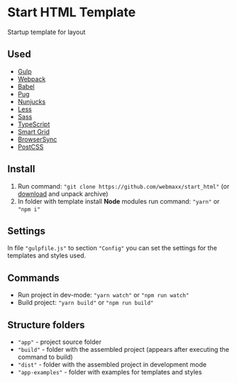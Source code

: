 Start HTML Template
===================

Startup template for layout

## Used

* [Gulp][gulp]
* [Webpack][webpack]
* [Babel][babel]
* [Pug][pug]
* [Nunjucks][nunjucks]
* [Less][less]
* [Sass][sass]
* [TypeScript][typescript]
* [Smart Grid][smart-grid]
* [BrowserSync][browser-sync]
* [PostCSS][postcss]

## Install

1. Run command: `"git clone https://github.com/webmaxx/start_html"` (or [download](https://github.com/webmaxx/start_html/archive/master.zip) and unpack archive)
2. In folder with template install **Node** modules run command: `"yarn"` or `"npm i"`

## Settings

In file `"gulpfile.js"` to section `"Config"` you can set the settings for the templates and styles used.

## Commands

- Run project in dev-mode: `"yarn watch"` or `"npm run watch"`
- Build project: `"yarn build"` or `"npm run build"`

## Structure folders

- `"app"` - project source folder
- `"build"` - folder with the assembled project (appears after executing the command to build)
- `"dist"` - folder with the assembled project in development mode
- `"app-examples"` - folder with examples for templates and styles

[gulp]: http://gulpjs.com/
[webpack]: https://webpack.js.org/
[babel]: http://babeljs.io/
[pug]: https://pugjs.org/
[nunjucks]: http://mozilla.github.io/nunjucks/
[less]: http://lesscss.org/
[sass]: http://sass-lang.com/
[typescript]: http://www.typescriptlang.org/
[smart-grid]: https://github.com/dmitry-lavrik/smart-grid
[browser-sync]: https://www.browsersync.io/
[postcss]: https://postcss.org/

